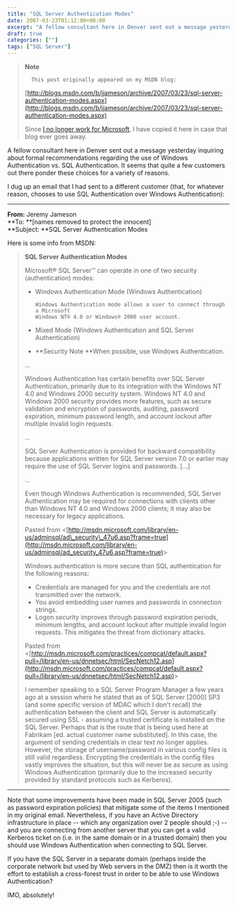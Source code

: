 ```yaml
---
title: "SQL Server Authentication Modes"
date: 2007-03-23T01:12:00+08:00
excerpt: "A fellow consultant here in Denver sent out a message yesterday inquiring about formal recommendations regarding the use of Windows Authentication vs. SQL Authentication. It seems that quite a few customers out there ponder these choices for a variety..."
draft: true
categories: [""]
tags: ["SQL Server"]
---
```


> **Note**
> 
> 
> 		This post originally appeared on my MSDN blog:  
>   
> 
> 
> [http://blogs.msdn.com/b/jjameson/archive/2007/03/23/sql-server-authentication-modes.aspx](http://blogs.msdn.com/b/jjameson/archive/2007/03/23/sql-server-authentication-modes.aspx)
> 
> 
> Since
> 		[I no longer work for Microsoft](/blog/jjameson/2011/09/02/last-day-with-microsoft), I have copied it here in case that 
> 		blog ever goes away.


A fellow consultant here in Denver sent out a message yesterday inquiring about formal recommendations regarding the use of Windows Authentication vs. SQL Authentication. It seems that quite a few customers out there ponder these choices for a variety of reasons.

I dug up an email that I had sent to a different customer (that, for whatever reason, chooses to use SQL Authentication over Windows Authentication):

* * *

**From:** Jeremy Jameson   
**To: **[names removed to protect the innocent]  
**Subject: **SQL Server Authentication Modes

Here is some info from MSDN:


> **SQL Server Authentication Modes**
> 
> Microsoft® SQL Server™ can operate in one of two security (authentication) 
> 	modes:
> 
> - Windows Authentication Mode (Windows Authentication)  
> 
> 		Windows Authentication mode allows a user to connect through a Microsoft 
> 		Windows NT® 4.0 or Windows® 2000 user account.
> - Mixed Mode (Windows Authentication and SQL Server Authentication)
> - **Security Note **When possible, use Windows Authentication.
> 
> 
> ...
> 
> Windows Authentication has certain benefits over SQL Server Authentication, 
> 	primarily due to its integration with the Windows NT 4.0 and Windows 2000 
> 	security system. Windows NT 4.0 and Windows 2000 security provides more 
> 	features, such as secure validation and encryption of passwords, auditing, 
> 	password expiration, minimum password length, and account lockout after 
> 	multiple invalid login requests.
> 
> ...
> 
> SQL Server Authentication is provided for backward compatibility because 
> 	applications written for SQL Server version 7.0 or earlier may require the 
> 	use of SQL Server logins and passwords. [...]
> 
> ...
> 
> Even though Windows Authentication is recommended, SQL Server Authentication 
> 	may be required for connections with clients other than Windows NT 4.0 and 
> 	Windows 2000 clients; it may also be necessary for legacy applications.
> 
> Pasted from &lt;[http://msdn.microsoft.com/library/en-us/adminsql/ad\_security\_47u6.asp?frame=true](http://msdn.microsoft.com/library/en-us/adminsql/ad_security_47u6.asp?frame=true)&gt;
> 
> Windows authentication is more secure than SQL authentication for the 
> 	following reasons:
> 
> - Credentials are managed for you and the credentials are not transmitted 
> 		over the network.
> - You avoid embedding user names and passwords in connection strings.
> - Logon security improves through password expiration periods, minimum 
> 		lengths, and account lockout after multiple invalid logon requests. 
> 		This mitigates the threat from dictionary attacks.
> 
> 
> Pasted from &lt;[http://msdn.microsoft.com/practices/compcat/default.aspx?pull=/library/en-us/dnnetsec/html/SecNetch12.asp](http://msdn.microsoft.com/practices/compcat/default.aspx?pull=/library/en-us/dnnetsec/html/SecNetch12.asp)&gt;
> 
> I remember speaking to a SQL Server Program Manager a few years ago at 
> 	a session where he stated that as of SQL Server [2000] SP3 (and some specific 
> 	version of MDAC which I don't recall) the authentication between the client 
> 	and SQL Server is automatically secured using SSL - assuming a trusted certificate 
> 	is installed on the SQL Server. Perhaps that is the route that is being 
> 	used here at Fabrikam [ed. actual customer name substituted]. In this case, 
> 	the argument of sending credentials in clear text no longer applies. However, 
> 	the storage of username/password in various config files is still valid 
> 	regardless. Encrypting the credentials in the config files vastly improves 
> 	the situation, but this will never be as secure as using Windows Authentication 
> 	(primarily due to the increased security provided by standard protocols 
> 	such as Kerberos).


* * *

Note that some improvements have been made in SQL Server 2005 (such as password expiration policies) that mitigate some of the items I mentioned in my original email. Nevertheless, if you have an Active Directory infrastructure in place -- which any organization over 2 people should ;-) -- and you are connecting from another server that you can get a valid Kerberos ticket on (i.e. in the same domain or in a trusted domain) then you should use Windows Authentication when connecting to SQL Server.

If you have the SQL Server in a separate domain (perhaps inside the corporate network but used by Web servers in the DMZ) then is it worth the effort to establish a cross-forest trust in order to be able to use Windows Authentication?

IMO, absolutely!

